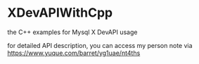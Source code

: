 # XDevAPIWithCpp
the C++ examples for Mysql X DevAPI usage

for detailed API description, you can access my person note via https://www.yuque.com/barret/yg1uae/nt4ths
